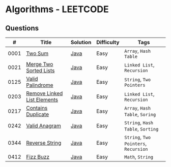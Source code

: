 # Algorithms - LEETCODE

## Questions

| #    | Title                                                                                     | Solution                                                      | Difficulty | Tags                                  |
| ---- | ----------------------------------------------------------------------------------------- | ------------------------------------------------------------- | ---------- | ------------------------------------- |
| 0001 | [Two Sum](https://leetcode.com/problems/two-sum/)                                         | [Java](./Array/Java/_0001_TwoSum.java)                        | Easy       | `Array`, `Hash Table`                 |
| 0021 | [Merge Two Sorted Lists](https://leetcode.com/problems/merge-two-sorted-lists/)           | [Java](./LinkedList/Java/_0021_MergeTwoSortedLists.java)      | Easy       | `Linked List`, `Recursion`            |
| 0125 | [Valid Palindrome](https://leetcode.com/problems/valid-palindrome/)                       | [Java](./String/Java/_0125_ValidPalindrome.java)              | Easy       | `String`, `Two Pointers`              |
| 0203 | [Remove Linked List Elements](https://leetcode.com/problems/remove-linked-list-elements/) | [Java](./LinkedList/Java/_0203_RemoveLinkedListElements.java) | Easy       | `Linked List`, `Recursion`            |
| 0217 | [Contains Duplicate](https://leetcode.com/problems/contains-duplicate/)                   | [Java](./Array/Java/_0217_ContainsDuplicate.java)             | Easy       | `Array`, `Hash Table`, `Soring`       |
| 0242 | [Valid Anagram](https://leetcode.com/problems/valid-anagram/)                             | [Java](./String/Java/_0242_ValidAnagram.java)                 | Easy       | `String`, `Hash Table`, `Sorting`     |
| 0344 | [Reverse String](https://leetcode.com/problems/reverse-string/)                           | [Java](./String/Java/_0344_ReverseString.java)                | Easy       | `String`, `Two Pointers`, `Recursion` |
| 0412 | [Fizz Buzz](https://leetcode.com/problems/fizz-buzz/)                                     | [Java](./Math/Java/_0412_FizzBuzz.java)                       | Easy       | `Math`, `String`                      |
